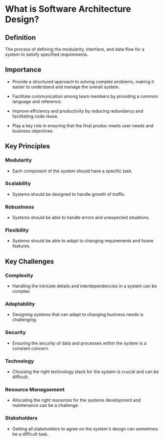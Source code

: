 # What is Software Architecture Design?

## Definition

The process of defining the modularity, interface, and data flow for a system to satisfy specified requirements.

## Importance

- Provide a structured approach to solving complex problems, making it easier to understand and manage the overall system.

- Facilitate communication among team members by providing a common language and reference.

- Improve efficiency and productivity by reducing redundancy and facilitating code reuse.

- Play a key role in ensuring that the final produc meets user needs and business objectives.

## Key Principles

### Modularity

- Each component of the system should have a specific task.

### Scalability

- Systems should be designed to handle growth of traffic.

### Robustness

- Systems should be able to handle errors and unexpected situations.

### Flexibility

- Systems should be able to adapt to changing requirements and future features.

## Key Challenges

### Complexity

- Handling the intricate details and interdependencies in a system can be complex.

### Adaptability

- Designing systems that can adapt to changing business needs is challenging.

### Security

- Ensuring the security of data and processes within the system is a constant concern.

### Technology

- Choosing the right technology stack for the system is crucial and can be difficult.

### Resource Managaement

- Allocating the right resources for the systems development and maintenance can be a challenge.

### Stakeholders

- Getting all stakeholders to agree on the system's design can sometimes be a difficult task.
